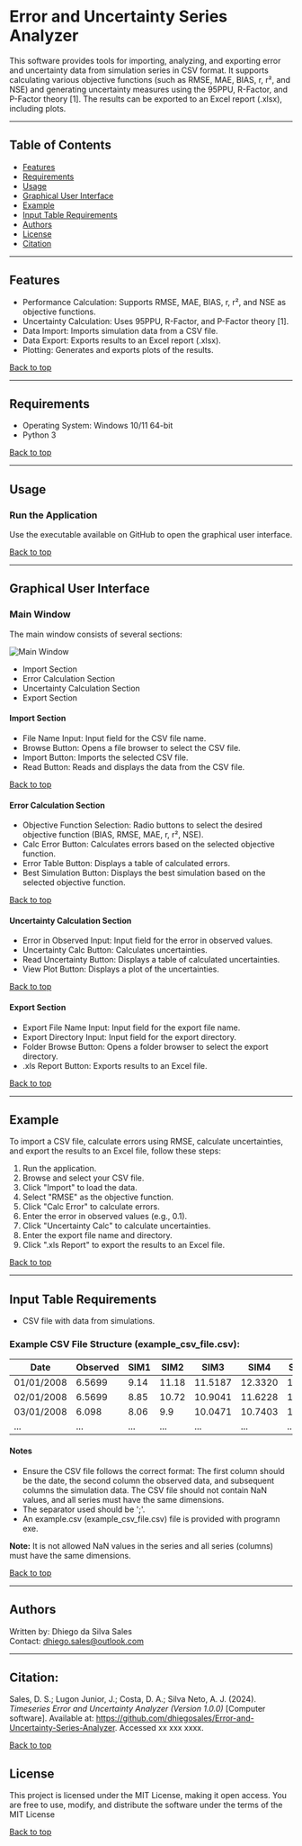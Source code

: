 # Error and Uncertainty Series Analyzer

This software provides tools for importing, analyzing, and exporting error and uncertainty data from simulation series in CSV format. It supports calculating various objective functions (such as RMSE, MAE, BIAS, r, r², and NSE) and generating uncertainty measures using the 95PPU, R-Factor, and P-Factor theory [1]. The results can be exported to an Excel report (.xlsx), including plots.

---

## Table of Contents

- [Features](#features)
- [Requirements](#requirements)
- [Usage](#usage)
- [Graphical User Interface](#graphical-user-interface)
- [Example](#example)
- [Input Table Requirements](#input-table-requirements-citation)
- [Authors](#authors)
- [License](#license)
- [Citation](#citation)

---

## Features

- Performance Calculation: Supports RMSE, MAE, BIAS, r, r², and NSE as objective functions.
- Uncertainty Calculation: Uses 95PPU, R-Factor, and P-Factor theory [1].
- Data Import: Imports simulation data from a CSV file.
- Data Export: Exports results to an Excel report (.xlsx).
- Plotting: Generates and exports plots of the results.
  
[Back to top](#table-of-contents)

---

## Requirements

- Operating System: Windows 10/11 64-bit
- Python 3
  
[Back to top](#table-of-contents)

---

## Usage

### Run the Application

Use the executable available on GitHub to open the graphical user interface.

[Back to top](#table-of-contents)

---

## Graphical User Interface

### Main Window

The main window consists of several sections:

![Main Window](https://github.com/dhiegosales/Timeseries-Error-and-Uncertainty-Analyzer/blob/main/GUI.png)

- Import Section
- Error Calculation Section
- Uncertainty Calculation Section
- Export Section

#### Import Section

- File Name Input: Input field for the CSV file name.
- Browse Button: Opens a file browser to select the CSV file.
- Import Button: Imports the selected CSV file.
- Read Button: Reads and displays the data from the CSV file.

[Back to top](#table-of-contents)

#### Error Calculation Section

- Objective Function Selection: Radio buttons to select the desired objective function (BIAS, RMSE, MAE, r, r², NSE).
- Calc Error Button: Calculates errors based on the selected objective function.
- Error Table Button: Displays a table of calculated errors.
- Best Simulation Button: Displays the best simulation based on the selected objective function.

[Back to top](#table-of-contents)

#### Uncertainty Calculation Section

- Error in Observed Input: Input field for the error in observed values.
- Uncertainty Calc Button: Calculates uncertainties.
- Read Uncertainty Button: Displays a table of calculated uncertainties.
- View Plot Button: Displays a plot of the uncertainties.

[Back to top](#table-of-contents)

#### Export Section

- Export File Name Input: Input field for the export file name.
- Export Directory Input: Input field for the export directory.
- Folder Browse Button: Opens a folder browser to select the export directory.
- .xls Report Button: Exports results to an Excel file.

[Back to top](#table-of-contents)

---

## Example

To import a CSV file, calculate errors using RMSE, calculate uncertainties, and export the results to an Excel file, follow these steps:

1. Run the application.
2. Browse and select your CSV file.
3. Click "Import" to load the data.
4. Select "RMSE" as the objective function.
5. Click "Calc Error" to calculate errors.
6. Enter the error in observed values (e.g., 0.1).
7. Click "Uncertainty Calc" to calculate uncertainties.
8. Enter the export file name and directory.
9. Click ".xls Report" to export the results to an Excel file.

[Back to top](#table-of-contents)

---

## Input Table Requirements

- CSV file with data from simulations.

### Example CSV File Structure (example_csv_file.csv):

| Date       | Observed | SIM1    | SIM2    | SIM3    | SIM4    | SIM5  | SIM6    | ...     |
|------------|----------|---------|---------|---------|---------|-------|---------|---------|
| 01/01/2008 | 6.5699   | 9.14    | 11.18   | 11.5187 | 12.3320 | 13.32 | 12.8742 | ...     |
| 02/01/2008 | 6.5699   | 8.85    | 10.72   | 10.9041 | 11.6228 | 12.58 | 11.9903 | ...     |
| 03/01/2008 | 6.098    | 8.06    | 9.9     | 10.0471 | 10.7403 | 11.71 | 11.1084 | ...     |
| ...        | ...      | ...     | ...     | ...     | ...     | ...   | ...     | ...     |

#### Notes

- Ensure the CSV file follows the correct format: The first column should be the date, the second column the observed data, and subsequent columns the simulation data. The CSV file should not contain NaN values, and all series must have the same dimensions.
- The separator used should be ';'.
- An example.csv (example_csv_file.csv) file is provided with programn exe.

**Note:** It is not allowed NaN values in the series and all series (columns) must have the same dimensions.

[Back to top](#table-of-contents)

---

## Authors

Written by: Dhiego da Silva Sales  
Contact: dhiego.sales@outlook.com

---

## Citation:  
Sales, D. S.; Lugon Junior, J.; Costa, D. A.; Silva Neto, A. J. (2024). *Timeseries Error and Uncertainty Analyzer (Version 1.0.0)* [Computer software]. Available at: https://github.com/dhiegosales/Error-and-Uncertainty-Series-Analyzer. Accessed xx xxx xxxx.

[Back to top](#table-of-contents)

## License

This project is licensed under the MIT License, making it open access. You are free to use, modify, and distribute the software under the terms of the MIT License

[Back to top](#table-of-contents)

